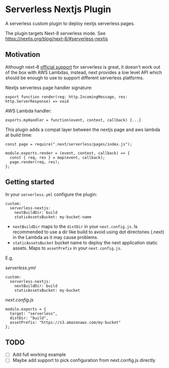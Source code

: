 # Serverless Nextjs Plugin

A serverless custom plugin to deploy nextjs serverless pages.

The plugin targets Next-8 serverless mode. See https://nextjs.org/blog/next-8/#serverless-nextjs

## Motivation

Although next-8 [official support](https://nextjs.org/blog/next-8/#serverless-nextjs) for serverless is great, it doesn't work out of the box with AWS Lambdas, instead, next provides a low level API which should be enough to use to support different serverless platforms.

Nextjs serverless page handler signature:

`export function render(req: http.IncomingMessage, res: http.ServerResponse) => void`

AWS Lambda handler:

`exports.myHandler = function(event, context, callback) {...}`

This plugin adds a compat layer between the nextjs page and aws lambda at build time:

```
const page = require(".next/serverless/pages/index.js");

module.exports.render = (event, context, callback) => {
  const { req, res } = map(event, callback);
  page.render(req, res);
};
```

## Getting started

In your `serverless.yml` configure the plugin:

```
custom:
  serverless-nextjs:
    nextBuildDir: build
    staticAssetsBucket: my-bucket-name
```

- `nextBuildDir` maps to the `distDir` in your `next.config.js`. Is recommended to use a dir like build to avoid using dot directories (.next) in the Lambda as it may cause problems.
- `staticAssetsBucket` bucket name to deploy the next application static assets. Maps to `assetPrefix` in your `next.config.js`.

E.g.

_serverless.yml_

```
custom:
  serverless-nextjs:
    nextBuildDir: build
    staticAssetsBucket: my-bucket
```

_next.config.js_

```
module.exports = {
  target: "serverless",
  distDir: "build",
  assetPrefix: "https://s3.amazonaws.com/my-bucket"
};
```

## TODO

- [ ] Add full working example
- [ ] Maybe add support to pick configuration from next.config.js directly
